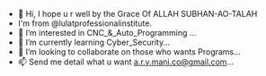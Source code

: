 - 👋 Hi, I hope u r well by the Grace Of ALLAH SUBHAN-AO-TALAH
- I'm from @lulatprofessionalinstitute.
- 👀 I’m interested in CNC_&_Auto_Programming ...
- 🌱 I’m currently learning Cyber_Security...
- 💞️ I’m looking to collaborate on those who wants Programs...
- 📫 Send me detail what u want a.r.y.mani.co@gmail.com...

<!---
lulatprofessionalinstitute/lulatprofessionalinstitute is a ✨ special ✨ repository because its `README.md` (this file) appears on your GitHub profile.
You can click the Preview link to take a look at your changes.
--->
